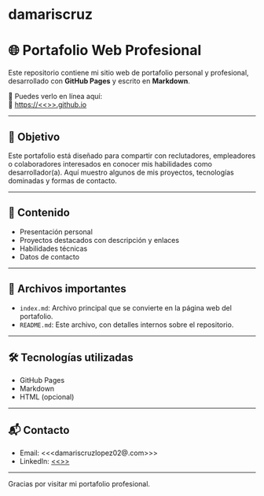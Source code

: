 # damariscruz

# 🌐 Portafolio Web Profesional

Este repositorio contiene mi sitio web de portafolio personal y profesional, desarrollado con **GitHub Pages** y escrito en **Markdown**.

📌 Puedes verlo en línea aquí:  
🔗 [https://<<<damariscruz>>>.github.io](https://<<<damariscruz>>>.github.io)

---


## 🎯 Objetivo

Este portafolio está diseñado para compartir con reclutadores, empleadores o colaboradores interesados en conocer mis habilidades como desarrollador(a). Aquí muestro algunos de mis proyectos, tecnologías dominadas y formas de contacto.

---

## 🧩 Contenido

- Presentación personal
- Proyectos destacados con descripción y enlaces
- Habilidades técnicas
- Datos de contacto

---

## 📁 Archivos importantes

- `index.md`: Archivo principal que se convierte en la página web del portafolio.
- `README.md`: Este archivo, con detalles internos sobre el repositorio.

---

## 🛠 Tecnologías utilizadas

- GitHub Pages
- Markdown
- HTML (opcional)

---

## 📬 Contacto

- Email: <<<damariscruzlopez02@.com>>>
- LinkedIn: [<<<DamarizCruz>>>](https://www.linkedin.com/in/damaris-cruz-0b4183269?utm_source=share&utm_campaign=share_via&utm_content=profile&utm_medium=android_app)

---

Gracias por visitar mi portafolio profesional.
